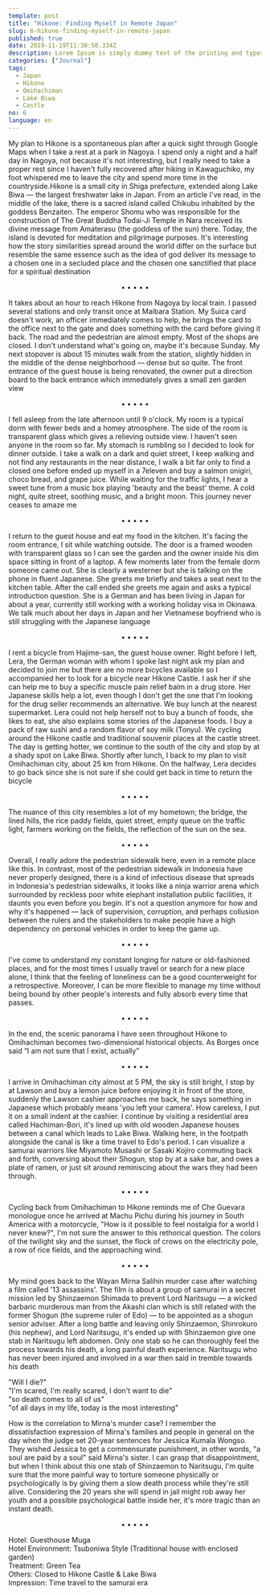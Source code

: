 ```yaml
---
template: post
title: "Hikone: Finding Myself in Remote Japan"
slug: 6-hikone-finding-myself-in-remote-japan
published: true
date: 2019-11-19T11:30:50.334Z
description: Lorem Ipsum is simply dummy text of the printing and typesetting industry.
categories: ["Journal"]
tags:
  - Japan
  - Hikone
  - Omihachiman
  - Lake Biwa
  - Castle
no: 6
language: en
---
```


My plan to Hikone is a spontaneous plan after a quick sight through Google Maps when I take a rest at a park in Nagoya. I spend only a night and a half day in Nagoya, not because it's not interesting, but I really need to take a proper rest since I haven't fully recovered after hiking in Kawaguchiko, my foot whispered me to leave the city and spend more time in the countryside.Hikone is a small city in Shiga prefecture, extended along Lake Biwa — the largest freshwater lake in Japan. From an article I've read, in the middle of the lake, there is a sacred island called Chikubu inhabited by the goddess Benzaiten. The emperor Shomu who was responsible for the construction of The Great Buddha Todai-Ji Temple in Nara received its divine message from Amaterasu (the goddess of the sun) there. Today, the island is devoted for meditation and pilgrimage purposes. It's interesting how the story similarities spread around the world differ on the surface but resemble the same essence such as the idea of god deliver its message to a chosen one in a secluded place and the chosen one sanctified that place for a spiritual destination

<center>• • • • •</center>

It takes about an hour to reach Hikone from Nagoya by local train. I passed several stations and only transit once at Maibara Station. My Suica card doesn't work, an officer immediately comes to help, he brings the card to the office next to the gate and does something with the card before giving it back. The road and the pedestrian are almost empty. Most of the shops are closed. I don't understand what's going on, maybe it's because Sunday. My next stopover is about 15 minutes walk from the station, slightly hidden in the middle of the dense neighborhood — dense but so quite. The front entrance of the guest house is being renovated, the owner put a direction board to the back entrance which immediately gives a small zen garden view

<center>• • • • •</center>

I fell asleep from the late afternoon until 9 o'clock. My room is a typical dorm with fewer beds and a homey atmosphere. The side of the room is transparent glass which gives a relieving outside view. I haven't seen anyone in the room so far. My stomach is rumbling so I decided to look for dinner outside. I take a walk on a dark and quiet street, I keep walking and not find any restaurants in the near distance, I walk a bit far only to find a closed one before ended up myself in a 7eleven and buy a salmon onigiri, choco bread, and grape juice. While waiting for the traffic lights, I hear a sweet tune from a music box playing 'beauty and the beast' theme. A cold night, quite street, soothing music, and a bright moon. This journey never ceases to amaze me

<center>• • • • •</center>

I return to the guest house and eat my food in the kitchen. It's facing the room entrance, I sit while watching outside. The door is a framed wooden with transparent glass so I can see the garden and the owner inside his dim space sitting in front of a laptop. A few moments later from the female dorm someone came out. She is clearly a westerner but she is talking on the phone in fluent Japanese. She greets me briefly and takes a seat next to the kitchen table. After the call ended she greets me again and asks a typical introduction question. She is a German and has been living in Japan for about a year, currently still working with a working holiday visa in Okinawa. We talk much about her days in Japan and her Vietnamese boyfriend who is still struggling with the Japanese language

<center>• • • • •</center>

I rent a bicycle from Hajime-san, the guest house owner. Right before I left, Lera, the German woman with whom I spoke last night ask my plan and decided to join me but there are no more bicycles available so I accompanied her to look for a bicycle near Hikone Castle. I ask her if she can help me to buy a specific muscle pain relief balm in a drug store. Her Japanese skills help a lot, even though I don't get the one that I'm looking for the drug seller recommends an alternative. We buy lunch at the nearest supermarket. Lera could not help herself not to buy a bunch of foods, she likes to eat, she also explains some stories of the Japanese foods. I buy a pack of raw sushi and a random flavor of soy milk (Tonyu). We cycling around the Hikone castle and traditional souvenir places at the castle street. The day is getting hotter, we continue to the south of the city and stop by at a shady spot on Lake Biwa. Shortly after lunch, I back to my plan to visit Omihachiman city, about 25 km from Hikone. On the halfway, Lera decides to go back since she is not sure if she could get back in time to return the bicycle

<center>• • • • •</center>

The nuance of this city resembles a lot of my hometown; the bridge, the lined hills, the rice paddy fields, quiet street, empty queue on the traffic light, farmers working on the fields, the reflection of the sun on the sea.

<center>• • • • •</center>

Overall, I really adore the pedestrian sidewalk here, even in a remote place like this. In contrast, most of the pedestrian sidewalk in Indonesia have never properly designed, there is a kind of infectious disease that spreads in Indonesia's pedestrian sidewalks, it looks like a ninja warrior arena which surrounded by reckless poor white elephant installation public facilities, it daunts you even before you begin. It's not a question anymore for how and why it's happened — lack of supervision, corruption, and perhaps collusion between the rulers and the stakeholders to make people have a high dependency on personal vehicles in order to keep the game up.

<center>• • • • •</center>

I've come to understand my constant longing for nature or old-fashioned places, and for the most times I usually travel or search for a new place alone, I think that the feeling of loneliness can be a good counterweight for a retrospective. Moreover, I can be more flexible to manage my time without being bound by other people's interests and fully absorb every time that passes.

<center>• • • • •</center>

In the end, the scenic panorama I have seen throughout Hikone to Omihachiman becomes two-dimensional historical objects. As Borges once said “I am not sure that I exist, actually”

<center>• • • • •</center>

I arrive in Omihachiman city almost at 5 PM, the sky is still bright, I stop by at Lawson and buy a lemon juice before enjoying it in front of the store, suddenly the Lawson cashier approaches me back, he says something in Japanese which probably means 'you left your camera'. How careless, I put it on a small indent at the cashier. I continue by visiting a residential area called Hachiman-Bori, it's lined up with old wooden Japanese houses between a canal which leads to Lake Biwa. Walking here, in the footpath alongside the canal is like a time travel to Edo's period. I can visualize a samurai warriors like Miyamoto Musashi or Sasaki Kojiro commuting back and forth, conversing about their Shogun, stop by at a sake bar, and owes a plate of ramen, or just sit around reminiscing about the wars they had been through.

<center>• • • • •</center>

Cycling back from Omihachiman to Hikone reminds me of Che Guevara monologue once he arrived at Machu Pichu during his journey in South America with a motorcycle, "How is it possible to feel nostalgia for a world I never knew?", I'm not sure the answer to this rethorical question. The colors of the twilight sky and the sunset, the flock of crows on the electricity pole, a row of rice fields, and the approaching wind.

<center>• • • • •</center>

My mind goes back to the Wayan Mirna Salihin murder case after watching a film called '13 assassins'. The film is about a group of samurai in a secret mission led by Shinzaemon Shimada to prevent Lord Naritsugu — a wicked barbaric murderous man from the Akashi clan which is still related with the former Shogun (the supreme ruler of Edo) — to be appointed as a shogun senior adviser. After a long battle and leaving only Shinzaemon, Shinrokuro (his nephew), and Lord Naritsugu, it's ended up with Shinzaemon give one stab in Naritsugu left abdomen. Only one stab so he can thoroughly feel the process towards his death, a long painful death experience. Naritsugu who has never been injured and involved in a war then said in tremble towards his death

"Will I die?"  
"I'm scared, I'm really scared, I don't want to die"  
"so death comes to all of us"  
"of all days in my life, today is the most interesting"

How is the correlation to Mirna's murder case? I remember the dissatisfaction expression of Mirna's families and people in general on the day when the judge set 20-year sentences for Jessica Kumala Wongso. They wished Jessica to get a commensurate punishment, in other words, "a soul are paid by a soul" said Mirna's sister. I can grasp that disappointment, but when I think about this one stab of Shinzaemon to Naritsugu, I'm quite sure that the more painful way to torture someone physically or psychologically is by giving them a slow death process while they're still alive. Considering the 20 years she will spend in jail might rob away her youth and a possible psychological battle inside her, it's more tragic than an instant death.

<center>• • • • •</center>

Hotel: Guesthouse Muga  
Hotel Environment: Tsuboniwa Style (Traditional house with enclosed garden)  
Treatment: Green Tea  
Others: Closed to Hikone Castle & Lake Biwa  
Impression: Time travel to the samurai era
